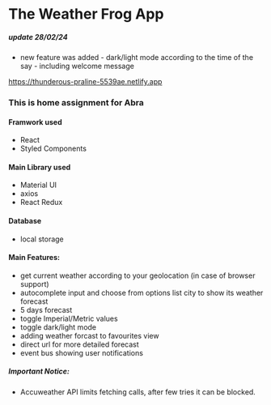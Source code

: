 # The Weather Frog App

##### update 28/02/24
- new feature was added - dark/light mode according to the time of the say - including welcome message 

https://thunderous-praline-5539ae.netlify.app

### This is home assignment for Abra 

#### Framwork used
- React 
- Styled Components

#### Main Library used
- Material UI
- axios
- React Redux

#### Database 
- local storage

#### Main Features: 
- get current weather according to your geolocation (in case of browser support)
- autocomplete input and choose from options list city to show its weather forecast
- 5 days forecast
- toggle Imperial/Metric values
- toggle dark/light mode
- adding weather forcast to favourites view
- direct url for more detailed forecast
- event bus showing user notifications 

##### Important Notice: 
- Accuweather API limits fetching calls, after few tries it can be blocked.

